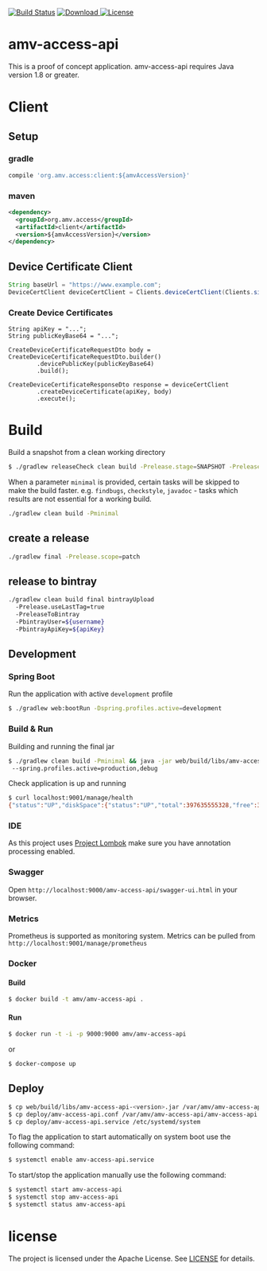 [![Build Status](https://travis-ci.org/amvnetworks/amv-access-api-poc.svg?branch=master)](https://travis-ci.org/amvnetworks/amv-access-api-poc)
[![Download](https://api.bintray.com/packages/amvnetworks/amv-access-api-poc/client/images/download.svg) ](https://bintray.com/amvnetworks/amv-access-api-poc/client/_latestVersion)
[![License](https://img.shields.io/github/license/amvnetworks/amv-access-api-poc.svg?maxAge=2592000)](https://github.com/amvnetworks/amv-access-api-poc/blob/master/LICENSE)

amv-access-api
========
This is a proof of concept application.
amv-access-api requires Java version 1.8 or greater.

# Client
## Setup
### gradle
```groovy
compile 'org.amv.access:client:${amvAccessVersion}'
```
### maven
```xml
<dependency>
  <groupId>org.amv.access</groupId>
  <artifactId>client</artifactId>
  <version>${amvAccessVersion}</version>
</dependency>
```

## Device Certificate Client
```java
String baseUrl = "https://www.example.com";
DeviceCertClient deviceCertClient = Clients.deviceCertClient(Clients.simpleFeign(), baseUrl);
```
### Create Device Certificates
```
String apiKey = "...";
String publicKeyBase64 = "...";

CreateDeviceCertificateRequestDto body = CreateDeviceCertificateRequestDto.builder()
        .devicePublicKey(publicKeyBase64)
        .build();

CreateDeviceCertificateResponseDto response = deviceCertClient
        .createDeviceCertificate(apiKey, body)
        .execute();
```

# Build
Build a snapshot from a clean working directory
```bash
$ ./gradlew releaseCheck clean build -Prelease.stage=SNAPSHOT -Prelease.scope=patch
```

When a parameter `minimal` is provided, certain tasks will be skipped to make the build faster.
e.g. `findbugs`, `checkstyle`, `javadoc` - tasks which results are not essential for a working build.
```bash
./gradlew clean build -Pminimal
```

## create a release
```bash
./gradlew final -Prelease.scope=patch
```

## release to bintray
```bash
./gradlew clean build final bintrayUpload
  -Prelease.useLastTag=true
  -PreleaseToBintray
  -PbintrayUser=${username}
  -PbintrayApiKey=${apiKey}
```

## Development
### Spring Boot
Run the application with active `development` profile
```bash
$ ./gradlew web:bootRun -Dspring.profiles.active=development
```

### Build & Run
Building and running the final jar
```bash
$ ./gradlew clean build -Pminimal && java -jar web/build/libs/amv-access-api-web-<version>.jar
 --spring.profiles.active=production,debug
```
Check application is up and running
```bash
$ curl localhost:9001/manage/health
{"status":"UP","diskSpace":{"status":"UP","total":397635555328,"free":328389529600,"threshold":10485760}}}
```

### IDE
As this project uses [Project Lombok](https://projectlombok.org/) make sure you have annotation processing enabled.

### Swagger
Open `http://localhost:9000/amv-access-api/swagger-ui.html` in your browser.

### Metrics
Prometheus is supported as monitoring system. Metrics can be pulled from `http://localhost:9001/manage/prometheus` 

### Docker
#### Build
```bash
$ docker build -t amv/amv-access-api .
```
#### Run
```bash
$ docker run -t -i -p 9000:9000 amv/amv-access-api
```
or
```bash
$ docker-compose up
```


## Deploy
```bash
$ cp web/build/libs/amv-access-api-<version>.jar /var/amv/amv-access-api/amv-access-api.jar
$ cp deploy/amv-access-api.conf /var/amv/amv-access-api/amv-access-api.conf
$ cp deploy/amv-access-api.service /etc/systemd/system
```

To flag the application to start automatically on system boot use the following command:
```bash
$ systemctl enable amv-access-api.service
```

To start/stop the application manually use the following command:
```bash
$ systemctl start amv-access-api
$ systemctl stop amv-access-api
$ systemctl status amv-access-api
```

# license
The project is licensed under the Apache License. See [LICENSE](LICENSE) for details.
